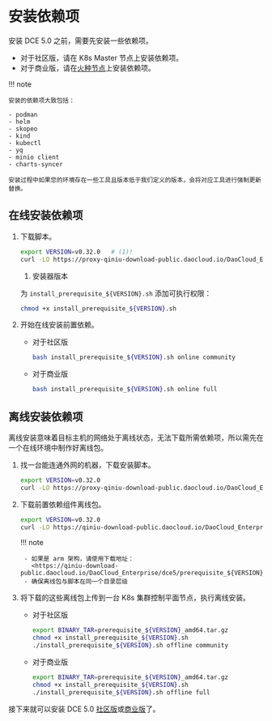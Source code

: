 # 安装依赖项

安装 DCE 5.0 之前，需要先安装一些依赖项。

- 对于社区版，请在 K8s Master 节点上安装依赖项。
- 对于商业版，请在[火种节点](./commercial/deploy-arch.md)上安装依赖项。

!!! note

    安装的依赖项大致包括：

    - podman
    - helm
    - skopeo
    - kind
    - kubectl
    - yq
    - minio client
    - charts-syncer
    
    安装过程中如果您的环境存在一些工具且版本低于我们定义的版本，会将对应工具进行强制更新替换。

## 在线安装依赖项

1. 下载脚本。

    ```bash
    export VERSION=v0.32.0   # (1)!
    curl -LO https://proxy-qiniu-download-public.daocloud.io/DaoCloud_Enterprise/dce5/install_prerequisite_${VERSION}.sh
    ```

    1. 安装器版本

    为 `install_prerequisite_${VERSION}.sh` 添加可执行权限：

    ```bash
    chmod +x install_prerequisite_${VERSION}.sh
    ```

2. 开始在线安装前置依赖。

    - 对于社区版

        ```bash
        bash install_prerequisite_${VERSION}.sh online community
        ```

    - 对于商业版

        ```bash
        bash install_prerequisite_${VERSION}.sh online full
        ```

## 离线安装依赖项

离线安装意味着目标主机的网络处于离线状态，无法下载所需依赖项，所以需先在一个在线环境中制作好离线包。

1. 找一台能连通外网的机器，下载安装脚本。

    ```bash
    export VERSION=v0.32.0
    curl -LO https://proxy-qiniu-download-public.daocloud.io/DaoCloud_Enterprise/dce5/install_prerequisite_${VERSION}.sh
    ```

2. 下载前置依赖组件离线包。

    ```bash
    export VERSION=v0.32.0
    curl -LO https://qiniu-download-public.daocloud.io/DaoCloud_Enterprise/dce5/prerequisite_${VERSION}_amd64.tar.gz
    ```

    !!! note

        - 如果是 arm 架构，请使用下载地址：
          <https://qiniu-download-public.daocloud.io/DaoCloud_Enterprise/dce5/prerequisite_${VERSION}_arm64.tar.gz>
        - 确保离线包与脚本在同一个目录层级

3. 将下载的这些离线包上传到一台 K8s 集群控制平面节点，执行离线安装。

    - 对于社区版

        ```bash
        export BINARY_TAR=prerequisite_${VERSION}_amd64.tar.gz
        chmod +x install_prerequisite_${VERSION}.sh
        ./install_prerequisite_${VERSION}.sh offline community
        ```

    - 对于商业版

        ```bash
        export BINARY_TAR=prerequisite_${VERSION}_amd64.tar.gz
        chmod +x install_prerequisite_${VERSION}.sh
        ./install_prerequisite_${VERSION}.sh offline full
        ```

接下来就可以安装 DCE 5.0 [社区版](community/resources.md)或[商业版](commercial/deploy-requirements.md)了。
